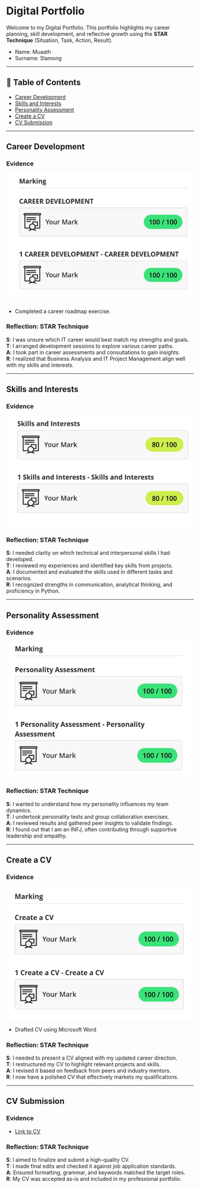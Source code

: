 # Digital Portfolio 

Welcome to my Digital Portfolio. 
This portfolio highlights my career planning, skill development, and reflective growth using the **STAR Technique** (Situation, Task, Action, Result).
- Name:      Muaath 
- Surname:   Slamong 
---

## 📌 Table of Contents
- [Career Development](#career-development)
- [Skills and Interests](#skills-and-interests)
- [Personality Assessment](#personality-assessment)
- [Create a CV](#create-a-cv)
- [CV Submission](#cv-submission)

---

## Career Development

### Evidence
![](./careerDevelopment.jpeg)
- Completed a career roadmap exercise.

### Reflection: STAR Technique  
**S**: I was unsure which IT career would best match my strengths and goals.  
**T**: I arranged development sessions to explore various career paths.  
**A**: I took part in career assessments and consultations to gain insights.  
**R**: I realized that Business Analysis and IT Project Management align well with my skills and interests.

---

## Skills and Interests

### Evidence
![](./skillsAndInterests.jpeg)

### Reflection: STAR Technique  
**S**: I needed clarity on which technical and interpersonal skills I had developed.  
**T**: I reviewed my experiences and identified key skills from projects.  
**A**: I documented and evaluated the skills used in different tasks and scenarios.  
**R**: I recognized strengths in communication, analytical thinking, and proficiency in Python.

---

## Personality Assessment

### Evidence
![](./personalityAssesment.jpeg)

### Reflection: STAR Technique  
**S**: I wanted to understand how my personality influences my team dynamics.  
**T**: I undertook personality tests and group collaboration exercises.  
**A**: I reviewed results and gathered peer insights to validate findings.  
**R**: I found out that I am an INFJ, often contributing through supportive leadership and empathy.

---

## Create a CV

### Evidence
![](./createACV.jpeg)
- Drafted CV using Microsoft Word

### Reflection: STAR Technique  
**S**: I needed to present a CV aligned with my updated career direction.  
**T**: I restructured my CV to highlight relevant projects and skills.  
**A**: I revised it based on feedback from peers and industry mentors.  
**R**: I now have a polished CV that effectively markets my qualifications.

---

## CV Submission

### Evidence
- [Link to CV](MuaathSlamongCV.pdf)

### Reflection: STAR Technique  
**S**: I aimed to finalize and submit a high-quality CV.  
**T**: I made final edits and checked it against job application standards.  
**A**: Ensured formatting, grammar, and keywords matched the target roles.  
**R**: My CV was accepted as-is and included in my professional portfolio.
